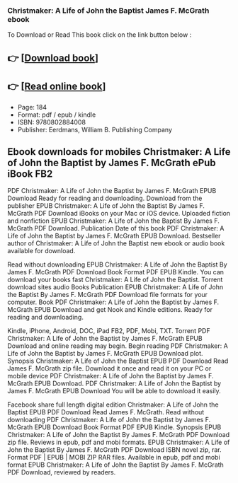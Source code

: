 ### Christmaker: A Life of John the Baptist James F. McGrath ebook

To Download or Read This book click on the link button below :

## 👉  [**[Download book](http://get-pdfs.com/download.php?group=book&from=github.com&id=711784&lnk=1081 "Download book")**]

## 👉  [**[Read online book](http://get-pdfs.com/download.php?group=book&from=github.com&id=711784&lnk=1081 "Read online book")**]


* Page: 184
* Format: pdf / epub / kindle
* ISBN: 9780802884008
* Publisher: Eerdmans, William B. Publishing Company



## Ebook downloads for mobiles Christmaker: A Life of John the Baptist by James F. McGrath ePub iBook FB2


PDF Christmaker: A Life of John the Baptist by James F. McGrath EPUB Download Ready for reading and downloading. Download from the publisher EPUB Christmaker: A Life of John the Baptist By James F. McGrath PDF Download iBooks on your Mac or iOS device. Uploaded fiction and nonfiction EPUB Christmaker: A Life of John the Baptist By James F. McGrath PDF Download. Publication Date of this book PDF Christmaker: A Life of John the Baptist by James F. McGrath EPUB Download. Bestseller author of Christmaker: A Life of John the Baptist new ebook or audio book available for download.

Read without downloading EPUB Christmaker: A Life of John the Baptist By James F. McGrath PDF Download Book Format PDF EPUB Kindle. You can download your books fast Christmaker: A Life of John the Baptist. Torrent download sites audio Books Publication EPUB Christmaker: A Life of John the Baptist By James F. McGrath PDF Download file formats for your computer. Book PDF Christmaker: A Life of John the Baptist by James F. McGrath EPUB Download and get Nook and Kindle editions. Ready for reading and downloading.

Kindle, iPhone, Android, DOC, iPad FB2, PDF, Mobi, TXT. Torrent PDF Christmaker: A Life of John the Baptist by James F. McGrath EPUB Download and online reading may begin. Begin reading PDF Christmaker: A Life of John the Baptist by James F. McGrath EPUB Download plot. Synopsis Christmaker: A Life of John the Baptist EPUB PDF Download Read James F. McGrath zip file. Download it once and read it on your PC or mobile device PDF Christmaker: A Life of John the Baptist by James F. McGrath EPUB Download. PDF Christmaker: A Life of John the Baptist by James F. McGrath EPUB Download You will be able to download it easily.

Facebook share full length digital edition Christmaker: A Life of John the Baptist EPUB PDF Download Read James F. McGrath. Read without downloading PDF Christmaker: A Life of John the Baptist by James F. McGrath EPUB Download Book Format PDF EPUB Kindle. Synopsis EPUB Christmaker: A Life of John the Baptist By James F. McGrath PDF Download zip file. Reviews in epub, pdf and mobi formats. EPUB Christmaker: A Life of John the Baptist By James F. McGrath PDF Download ISBN novel zip, rar. Format PDF | EPUB | MOBI ZIP RAR files. Available in epub, pdf and mobi format EPUB Christmaker: A Life of John the Baptist By James F. McGrath PDF Download, reviewed by readers.





